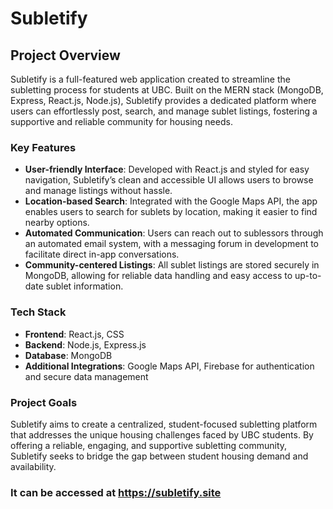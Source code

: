 # Subletify

## Project Overview

Subletify is a full-featured web application created to streamline the subletting process for students at UBC. Built on the MERN stack (MongoDB, Express, React.js, Node.js), Subletify provides a dedicated platform where users can effortlessly post, search, and manage sublet listings, fostering a supportive and reliable community for housing needs.

### Key Features

- **User-friendly Interface**: Developed with React.js and styled for easy navigation, Subletify’s clean and accessible UI allows users to browse and manage listings without hassle.
- **Location-based Search**: Integrated with the Google Maps API, the app enables users to search for sublets by location, making it easier to find nearby options.
- **Automated Communication**: Users can reach out to sublessors through an automated email system, with a messaging forum in development to facilitate direct in-app conversations.
- **Community-centered Listings**: All sublet listings are stored securely in MongoDB, allowing for reliable data handling and easy access to up-to-date sublet information.
  
### Tech Stack

- **Frontend**: React.js, CSS
- **Backend**: Node.js, Express.js
- **Database**: MongoDB
- **Additional Integrations**: Google Maps API, Firebase for authentication and secure data management

### Project Goals

Subletify aims to create a centralized, student-focused subletting platform that addresses the unique housing challenges faced by UBC students. By offering a reliable, engaging, and supportive subletting community, Subletify seeks to bridge the gap between student housing demand and availability.

### It can be accessed at https://subletify.site
